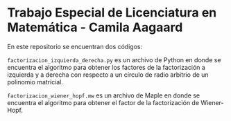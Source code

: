 # Trabajo Especial de Licenciatura en Matemática - Camila Aagaard

En este repositorio se encuentran dos códigos:

`factorizacion_izquierda_derecha.py` es un archivo de Python en donde se encuentra el algoritmo para obtener los factores de la factorización a izquierda y a derecha con respecto a un círculo de radio arbitrio de un polinomio matricial.

`factorizacion_wiener_hopf.mw` es un archivo de Maple en donde se encuentra el algoritmo para obtener el factor de la factorización de Wiener-Hopf.